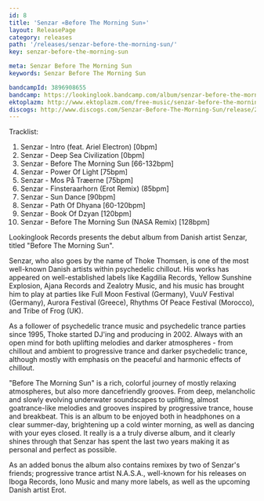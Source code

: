 ```yaml
---
id: 8
title: 'Senzar ‎«Before The Morning Sun»'
layout: ReleasePage
category: releases
path: '/releases/senzar-before-the-morning-sun/'
key: senzar-before-the-morning-sun

meta: Senzar ‎Before The Morning Sun
keywords: Senzar ‎Before The Morning Sun

bandcampId: 3896908655
bandcamp: https://lookinglook.bandcamp.com/album/senzar-before-the-morning-sun
ektoplazm: http://www.ektoplazm.com/free-music/senzar-before-the-morning-sun
discogs: http://www.discogs.com/Senzar-Before-The-Morning-Sun/release/2299220
---
```


Tracklist:

01. Senzar - Intro (feat. Ariel Electron) [0bpm]
02. Senzar - Deep Sea Civilization [0bpm]
03. Senzar - Before The Morning Sun [66-132bpm]
04. Senzar - Power Of Light [75bpm]
05. Senzar - Mos På Træerne [75bpm]
06. Senzar - Finsteraarhorn (Erot Remix) (85bpm]
07. Senzar - Sun Dance [90bpm]
08. Senzar - Path Of Dhyana [60-120bpm]
09. Senzar - Book Of Dzyan [120bpm]
10. Senzar - Before The Morning Sun (NASA Remix) [128bpm]

Lookinglook Records presents the debut album from Danish artist Senzar, titled "Before The Morning Sun".

Senzar, who also goes by the name of Thoke Thomsen, is one of the most well-known Danish artists within psychedelic chillout. His works has appeared on well-established labels like Kagdilia Records, Yellow Sunshine Explosion, Ajana Records and Zealotry Music, and his music has brought him to play at parties like Full Moon Festival (Germany), VuuV Festival (Germany), Aurora Festival (Greece), Rhythms Of Peace Festival (Morocco), and Tribe of Frog (UK).

As a follower of psychedelic trance music and psychedelic trance parties since 1995, Thoke started DJ'ing and producing in 2002. Always with an open mind for both uplifting melodies and darker atmospheres - from chillout and ambient to progressive trance and darker psychedelic trance, although mostly with emphasis on the peaceful and harmonic effects of chillout.

"Before The Morning Sun" is a rich, colorful journey of mostly relaxing atmospheres, but also more dancefriendly grooves. From deep, melancholic and slowly evolving underwater soundscapes to uplifting, almost goatrance-like melodies and grooves inspired by progressive trance, house and breakbeat. This is an album to be enjoyed both in headphones on a clear summer-day, brightening up a cold winter morning, as well as dancing with your eyes closed. It really is a a truly diverse album, and it clearly shines through that Senzar has spent the last two years making it as personal and perfect as possible.

As an added bonus the album also contains remixes by two of Senzar's friends; progressive trance artist N.A.S.A., well-known for his releases on Iboga Records, Iono Music and many more labels, as well as the upcoming Danish artist Erot.





